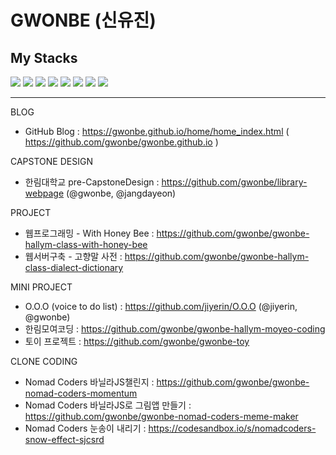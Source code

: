 # GWONBE (신유진)

## My Stacks

<img src="https://img.shields.io/badge/html5-red?style=for-the-badge&logo=html5&logoColor=white"> <img src="https://img.shields.io/badge/css-blue?style=for-the-badge&logo=css3&logoColor=white"> <img src="https://img.shields.io/badge/javascript-yellow?style=for-the-badge&logo=javascript&logoColor=white"> <img src="https://img.shields.io/badge/jquery-blue?style=for-the-badge&logo=jquery&logoColor=white"> <img src="https://img.shields.io/badge/react.js-deepskyblue?style=for-the-badge&logo=react&logoColor=white"> <img src="https://img.shields.io/badge/java-steelblue?style=for-the-badge&logo=java&logoColor=white"> <img src="https://img.shields.io/badge/jsp-steelblue?style=for-the-badge&logo=jsp&logoColor=white"> <img src="https://img.shields.io/badge/mysql-orange?style=for-the-badge&logo=mysql&logoColor=white">

<hr>

BLOG

- GitHub Blog : https://gwonbe.github.io/home/home_index.html ( https://github.com/gwonbe/gwonbe.github.io )

CAPSTONE DESIGN

- 한림대학교 pre-CapstoneDesign : https://github.com/gwonbe/library-webpage (@gwonbe, @jangdayeon)

PROJECT

- 웹프로그래밍 - With Honey Bee : https://github.com/gwonbe/gwonbe-hallym-class-with-honey-bee
- 웹서버구축 - 고향말 사전 : https://github.com/gwonbe/gwonbe-hallym-class-dialect-dictionary

MINI PROJECT 

- O.O.O (voice to do list) : https://github.com/jiyerin/O.O.O (@jiyerin, @gwonbe)
- 한림모여코딩 : https://github.com/gwonbe/gwonbe-hallym-moyeo-coding
- 토이 프로젝트 : https://github.com/gwonbe/gwonbe-toy

CLONE CODING

- Nomad Coders 바닐라JS챌린지 : https://github.com/gwonbe/gwonbe-nomad-coders-momentum
- Nomad Coders 바닐라JS로 그림앱 만들기 : https://github.com/gwonbe/gwonbe-nomad-coders-meme-maker
- Nomad Coders 눈송이 내리기 : https://codesandbox.io/s/nomadcoders-snow-effect-sjcsrd

